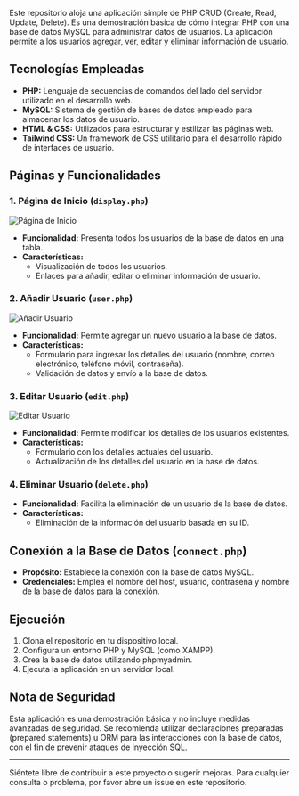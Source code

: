 

Este repositorio aloja una aplicación simple de PHP CRUD (Create, Read, Update, Delete). Es una demostración básica de cómo integrar PHP con una base de datos MySQL para administrar datos de usuarios. La aplicación permite a los usuarios agregar, ver, editar y eliminar información de usuario.

## Tecnologías Empleadas

- **PHP:** Lenguaje de secuencias de comandos del lado del servidor utilizado en el desarrollo web.
- **MySQL:** Sistema de gestión de bases de datos empleado para almacenar los datos de usuario.
- **HTML & CSS:** Utilizados para estructurar y estilizar las páginas web.
- **Tailwind CSS:** Un framework de CSS utilitario para el desarrollo rápido de interfaces de usuario.

## Páginas y Funcionalidades

### 1. Página de Inicio (`display.php`)

![Página de Inicio](images/display.png)

- **Funcionalidad:** Presenta todos los usuarios de la base de datos en una tabla.
- **Características:** 
  - Visualización de todos los usuarios.
  - Enlaces para añadir, editar o eliminar información de usuario.

### 2. Añadir Usuario (`user.php`)

![Añadir Usuario](images/add.png)

- **Funcionalidad:** Permite agregar un nuevo usuario a la base de datos.
- **Características:** 
  - Formulario para ingresar los detalles del usuario (nombre, correo electrónico, teléfono móvil, contraseña).
  - Validación de datos y envío a la base de datos.

### 3. Editar Usuario (`edit.php`)

![Editar Usuario](images/edit.png)

- **Funcionalidad:** Permite modificar los detalles de los usuarios existentes.
- **Características:** 
  - Formulario con los detalles actuales del usuario.
  - Actualización de los detalles del usuario en la base de datos.

### 4. Eliminar Usuario (`delete.php`)

- **Funcionalidad:** Facilita la eliminación de un usuario de la base de datos.
- **Características:** 
  - Eliminación de la información del usuario basada en su ID.

## Conexión a la Base de Datos (`connect.php`)

- **Propósito:** Establece la conexión con la base de datos MySQL.
- **Credenciales:** Emplea el nombre del host, usuario, contraseña y nombre de la base de datos para la conexión.

## Ejecución

1. Clona el repositorio en tu dispositivo local.
2. Configura un entorno PHP y MySQL (como XAMPP).
3. Crea la base de datos utilizando phpmyadmin.
4. Ejecuta la aplicación en un servidor local.

## Nota de Seguridad

Esta aplicación es una demostración básica y no incluye medidas avanzadas de seguridad. Se recomienda utilizar declaraciones preparadas (prepared statements) u ORM para las interacciones con la base de datos, con el fin de prevenir ataques de inyección SQL.

---

Siéntete libre de contribuir a este proyecto o sugerir mejoras. Para cualquier consulta o problema, por favor abre un issue en este repositorio.

